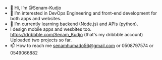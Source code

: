 - 👋 Hi, I’m @Senam-Kudjo
- 👀 I’m interested in DevOps Engineering and front-end development for both apps and websites.
- 🌱 I’m currently learning backend (Node.js) and APIs (python).
- I design mobile apps and wesbites too. https://dribbble.com/Senam_Kudjo (that's my dribbble account) Uploaded two projects so far.
- 📫 How to reach me senamhumado56@gmail.com or 0508797574 or 0549066882
